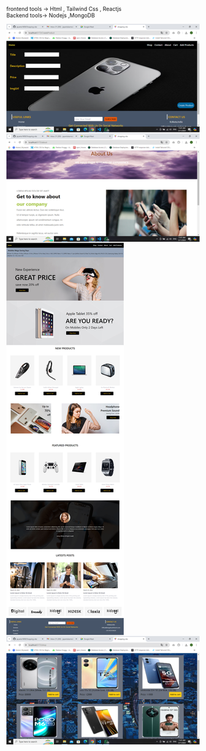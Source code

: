 frontend tools -> Html , Tailwind Css , Reactjs  
Backend tools-> Nodejs ,MongoDB  
 
![addproduct](https://github.com/jayanto1608/Shopping-site/blob/main/image/addproduct.png)
![contact](https://github.com/jayanto1608/Shopping-site/blob/main/image/contact.png)
![home](https://github.com/jayanto1608/Shopping-site/blob/main/image/home%20.png)
![shop](https://github.com/jayanto1608/Shopping-site/blob/main/image/shop.png)